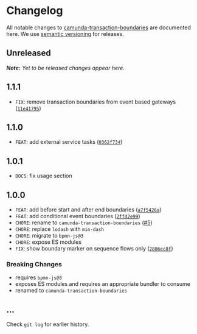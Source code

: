 # Changelog

All notable changes to [camunda-transaction-boundaries](https://github.com/bpmn-io/camunda-transaction-boundaries) are documented here. We use [semantic versioning](http://semver.org/) for releases.

## Unreleased

___Note:__ Yet to be released changes appear here._

## 1.1.1

* `FIX`: remove transaction boundaries from event based gateways ([`11e41795`](https://github.com/bpmn-io/camunda-transaction-boundaries/commit/11e4179522c83de465d35b6a6e401c0ecaced2b9))

## 1.1.0

* `FEAT`: add external service tasks ([`0362f734`](https://github.com/bpmn-io/bpmn-js-transaction-boundaries/pull/4/commits/0362f734364c7a9be909d6d98debf08c04ebcfe9))

## 1.0.1

* `DOCS`: fix usage section

## 1.0.0

* `FEAT`: add before start and after end boundaries ([`a7f5426a`](https://github.com/bpmn-io/bpmn-js-transaction-boundaries/pull/4/commits/a7f5426a24e4dd7be9614537841083e9ad0abca8))
* `FEAT`: add conditional event boundaries ([`2ffd2e99`](https://github.com/bpmn-io/bpmn-js-transaction-boundaries/pull/4/commits/2ffd2e99c74e853a60be2672c20d9a7486ec86e0))
* `CHORE`: rename to `camunda-transaction-boundaries` ([#5](https://github.com/bpmn-io/bpmn-js-transaction-boundaries/issues/5))
* `CHORE`: replace `lodash` with `min-dash`
* `CHORE`: migrate to `bpmn-js@3`
* `CHORE`: expose ES modules
* `FIX`: show boundary marker on sequence flows only ([`2886ec8f`](https://github.com/bpmn-io/bpmn-js-transaction-boundaries/pull/4/commits/2886ec8f5cad78ee246643eca27693578205cca1))

### Breaking Changes

* requires `bpmn-js@3`
* exposes ES modules and requires an appropriate bundler to consume
* renamed to `camunda-transaction-boundaries`

## ...

Check `git log` for earlier history.
